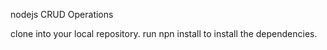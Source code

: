 nodejs CRUD Operations

clone into your local repository.
run npn install to install the dependencies.
